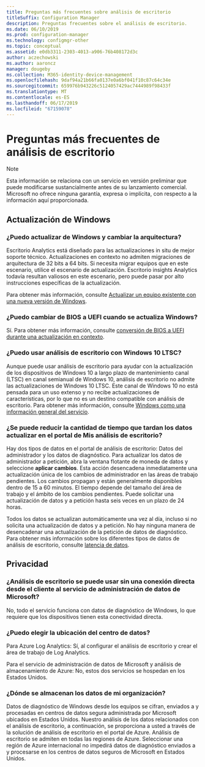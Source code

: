 ```yaml
---
title: Preguntas más frecuentes sobre análisis de escritorio
titleSuffix: Configuration Manager
description: Preguntas frecuentes sobre el análisis de escritorio.
ms.date: 06/10/2019
ms.prod: configuration-manager
ms.technology: configmgr-other
ms.topic: conceptual
ms.assetid: e0db3311-2303-4013-a906-76b408172d3c
author: aczechowski
ms.author: aaroncz
manager: dougeby
ms.collection: M365-identity-device-management
ms.openlocfilehash: 9daf94a21b66fa0137e0a6bf041f10c87c64c34e
ms.sourcegitcommit: 659976b943226c5124057429ac7444989f98433f
ms.translationtype: MT
ms.contentlocale: es-ES
ms.lasthandoff: 06/17/2019
ms.locfileid: "67159078"
---
```

# <a name="desktop-analytics-faq"></a>Preguntas más frecuentes de análisis de escritorio

> [!Note]  
> Esta información se relaciona con un servicio en versión preliminar que puede modificarse sustancialmente antes de su lanzamiento comercial. Microsoft no ofrece ninguna garantía, expresa o implícita, con respecto a la información aquí proporcionada.  

## <a name="windows-upgrade"></a>Actualización de Windows

### <a name="can-i-upgrade-windows-and-change-architecture"></a>¿Puedo actualizar de Windows y cambiar la arquitectura?

Escritorio Analytics está diseñado para las actualizaciones in situ de mejor soporte técnico. Actualizaciones en contexto no admiten migraciones de arquitectura de 32 bits a 64 bits. Si necesita migrar equipos que en este escenario, utilice el escenario de actualización. Escritorio insights Analytics todavía resultan valiosos en este escenario, pero puede pasar por alto instrucciones específicas de la actualización.

Para obtener más información, consulte [Actualizar un equipo existente con una nueva versión de Windows](/sccm/osd/deploy-use/refresh-an-existing-computer-with-a-new-version-of-windows).

### <a name="can-i-change-from-bios-to-uefi-when-upgrading-windows"></a>¿Puedo cambiar de BIOS a UEFI cuando se actualiza Windows?

Sí. Para obtener más información, consulte [conversión de BIOS a UEFI durante una actualización en contexto](/sccm/osd/deploy-use/task-sequence-steps-to-manage-bios-to-uefi-conversion#convert-from-bios-to-uefi-during-an-in-place-upgrade).

### <a name="can-i-use-desktop-analytics-with-windows-10-ltsc"></a>¿Puedo usar análisis de escritorio con Windows 10 LTSC?

Aunque puede usar análisis de escritorio para ayudar con la actualización de los dispositivos de Windows 10 a largo plazo de mantenimiento canal (LTSC) en canal semianual de Windows 10, análisis de escritorio no admite las actualizaciones de Windows 10 LTSC. Este canal de Windows 10 no está pensada para un uso extenso y no recibe actualizaciones de características, por lo que no es un destino compatible con análisis de escritorio. Para obtener más información, consulte [Windows como una información general del servicio](https://docs.microsoft.com/windows/deployment/update/waas-overview#long-term-servicing-channel).

### <a name="can-i-reduce-the-amount-of-time-it-takes-for-data-to-refresh-in-my-desktop-analytics-portal"></a>¿Se puede reducir la cantidad de tiempo que tardan los datos actualizar en el portal de Mis análisis de escritorio?

Hay dos tipos de datos en el portal de análisis de escritorio: Datos del administrador y los datos de diagnóstico. Para actualizar los datos de administrador a petición, abra la ventana flotante de moneda de datos y seleccione **aplicar cambios**. Esta acción desencadena inmediatamente una actualización única de los cambios de administrador en las áreas de trabajo pendientes. Los cambios propagan y están generalmente disponibles dentro de 15 a 60 minutos. El tiempo depende del tamaño del área de trabajo y el ámbito de los cambios pendientes. Puede solicitar una actualización de datos y a petición hasta seis veces en un plazo de 24 horas. 

Todos los datos se actualizan automáticamente una vez al día, incluso si no solicita una actualización de datos y a petición. No hay ninguna manera de desencadenar una actualización de la petición de datos de diagnóstico. Para obtener más información sobre los diferentes tipos de datos de análisis de escritorio, consulte [latencia de datos](/sccm/desktop-analytics/troubleshooting#data-latency).


## <a name="privacy"></a>Privacidad

### <a name="can-desktop-analytics-be-used-without-a-direct-client-connection-to-the-microsoft-data-management-service"></a>¿Análisis de escritorio se puede usar sin una conexión directa desde el cliente al servicio de administración de datos de Microsoft?

No, todo el servicio funciona con datos de diagnóstico de Windows, lo que requiere que los dispositivos tienen esta conectividad directa.

### <a name="can-i-choose-the-data-center-location"></a>¿Puedo elegir la ubicación del centro de datos?

Para Azure Log Analytics: Sí, al configurar el análisis de escritorio y crear el área de trabajo de Log Analytics.

Para el servicio de administración de datos de Microsoft y análisis de almacenamiento de Azure: No, estos dos servicios se hospedan en los Estados Unidos.

### <a name="where-is-my-organizations-data-stored"></a>¿Dónde se almacenan los datos de mi organización?

Datos de diagnóstico de Windows desde los equipos se cifran, enviados a y procesadas en centros de datos segura administrada por Microsoft ubicados en Estados Unidos. Nuestro análisis de los datos relacionados con el análisis de escritorio, a continuación, se proporciona a usted a través de la solución de análisis de escritorio en el portal de Azure. Análisis de escritorio se admiten en todas las regiones de Azure. Seleccionar una región de Azure internacional no impedirá datos de diagnóstico enviados a y procesarse en los centros de datos seguros de Microsoft en Estados Unidos.
